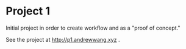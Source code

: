 # Project 1

Initial project in order to create workflow and as a "proof of concept."

See the project at <http://p1.andrewwang.xyz> . 